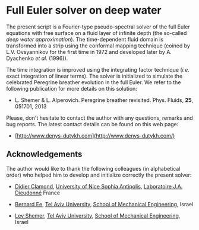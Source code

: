 Full Euler solver on deep water
=======================

The present script is a Fourier-type pseudo-spectral solver of the full Euler equations with free surface on a fluid layer of infinite depth (the so-called *deep water approximation*). The time-dependent fluid domain is transformed into a strip using the conformal mapping technique (coined by L.V. Ovsyannikov for the first time in 1972 and developed later by A. Dyachenko *et al.* (1996)).

The time integration is improved using the integrating factor technique (*i.e.* exact integration of linear terms). The solver is initialized to simulate the celebrated Peregrine breather evolution in the full Euler. We refer to the following publication for more details on this solution:

* L. Shemer & L. Alperovich. Peregrine breather revisited. Phys. Fluids, **25**, 051701, 2013

Please, don't hesitate to contact the author with any questions, remarks and bug reports. The latest contact details can be found on this web page:

* [http://www.denys-dutykh.com](http://www.denys-dutykh.com/)

## Acknowledgements

The author would like to thank the following colleagues (in alphabetical order) who helped him to develop and initialize correctly the present solver:

* [Didier Clamond](http://math.unice.fr/~didierc/), [University of Nice Sophia Antipolis](http://unice.fr/), [Laboratoire J.A. Dieudonné](http://math.unice.fr/) France

* [Bernard Ee](https://www.researchgate.net/profile/Bernard_Ee2), [Tel Aviv University](http://english.tau.ac.il/), [School of Mechanical Engineering](http://engineering.tau.ac.il/), Israel

* [Lev Shemer](http://www.eng.tau.ac.il/~shemer/), [Tel Aviv University](http://english.tau.ac.il/), [School of Mechanical Engineering](http://engineering.tau.ac.il/), Israel